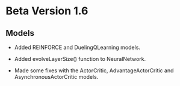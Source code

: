 # Beta Version 1.6

## Models

* Added REINFORCE and DuelingQLearning models.

* Added evolveLayerSize() function to NeuralNetwork.

* Made some fixes with the ActorCritic, AdvantageActorCritic and AsynchronousActorCritic models.
